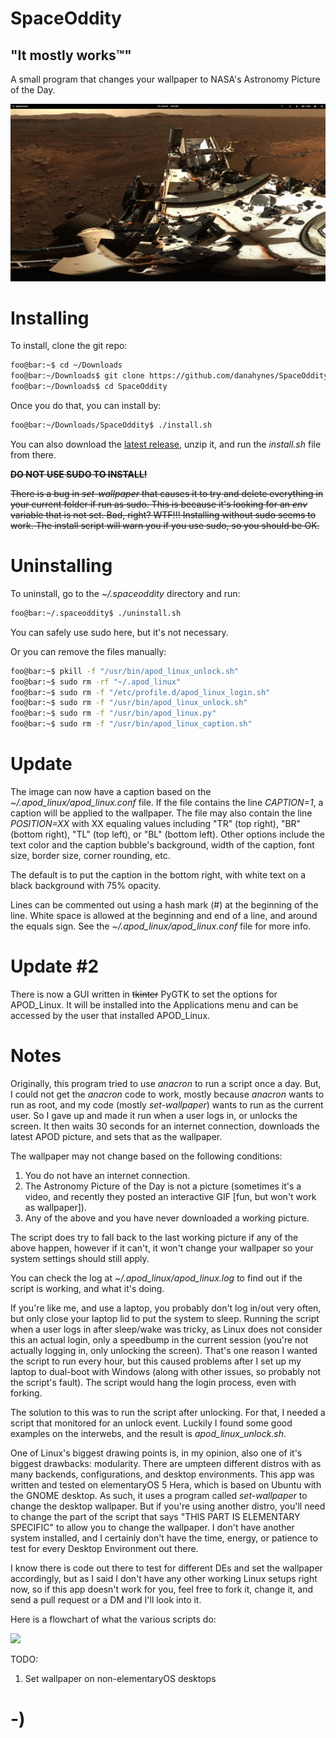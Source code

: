 <!----------------------------------------------------------------------------->
<!-- Filename: README.md                                       /          \  -->
<!-- Project : SpaceOddity                                    |     ()     | -->
<!-- Date    : 06/17/2022                                     |            | -->
<!-- Author  : Dana Hynes                                     |   \____/   | -->
<!-- License : WTFPLv2                                         \          /  -->
<!----------------------------------------------------------------------------->

# SpaceOddity
## "It mostly works™"

A small program that changes your wallpaper to NASA's Astronomy Picture of the 
Day.

![](screenshot.jpg)

# Installing

To install, clone the git repo:
```bash
foo@bar:~$ cd ~/Downloads
foo@bar:~/Downloads$ git clone https://github.com/danahynes/SpaceOddity
foo@bar:~/Downloads$ cd SpaceOddity
```

Once you do that, you can install by:
```bash
foo@bar:~/Downloads/SpaceOddity$ ./install.sh
```
You can also download the
[latest release](http://github.com/danahynes/SpaceOddity/releases/latest), 
unzip it, and run the *install.sh* file from there.

~~**DO NOT USE SUDO TO INSTALL!**~~

~~There is a bug in *set-wallpaper* that causes it to try and delete everything in
your current folder if run as sudo. This is because it's looking for an *env*
variable that is not set. Bad, right? WTF!!! Installing without sudo
seems to work. The install script will warn you if you use sudo, so you should
be OK.~~

# Uninstalling

To uninstall, go to the *~/.spaceoddity* directory and run:
```bash
foo@bar:~/.spaceoddity$ ./uninstall.sh
```
You can safely use sudo here, but it's not necessary.

Or you can remove the files manually:
```bash
foo@bar:~$ pkill -f "/usr/bin/apod_linux_unlock.sh"
foo@bar:~$ sudo rm -rf "~/.apod_linux"
foo@bar:~$ sudo rm -f "/etc/profile.d/apod_linux_login.sh"
foo@bar:~$ sudo rm -f "/usr/bin/apod_linux_unlock.sh"
foo@bar:~$ sudo rm -f "/usr/bin/apod_linux.py"
foo@bar:~$ sudo rm -f "/usr/bin/apod_linux_caption.sh"
```

# Update

The image can now have a caption based on the
*~/.apod_linux/apod_linux.conf* file.
If the file contains the line *CAPTION=1*, a caption will be applied to the
wallpaper. The file may also contain the line *POSITION=XX* with XX equaling
values including "TR" (top right), "BR" (bottom right), "TL" (top left), or "BL"
(bottom left). Other options include the text color and the caption bubble's
background, width of the caption, font size, border size, corner rounding, etc.

The default is to put the caption in the bottom right, with white text on a
black background with 75% opacity.

Lines can be commented out using a hash mark (#) at the beginning of the line.
White space is allowed at the beginning and end of a line, and around the equals
sign. See the *~/.apod_linux/apod_linux.conf* file for more info.

# Update #2
There is now a GUI written in ~~tkinter~~ PyGTK to set the options for APOD_Linux. It will be installed into the Applications menu and can be accessed
by the user that installed APOD_Linux.

# Notes

Originally, this program tried to use *anacron* to run a script once a day. But,
I could not get the *anacron* code to work, mostly because *anacron* wants to
run as root, and  my code (mostly *set-wallpaper*) wants to run as the current
user. So I gave up and made it run when a user logs in, or unlocks the screen.
It then waits 30 seconds for an internet connection, downloads the latest APOD
picture, and sets that as the wallpaper.

The wallpaper may not change based on the following conditions:
1. You do not have an internet connection.
2. The Astronomy Picture of the Day is not a picture (sometimes it's a video,
and recently they posted an interactive GIF [fun, but won't work as wallpaper]).
3. Any of the above and you have never downloaded a working picture.

The script does try to fall back to the last working picture if any of the above
happen, however if it can't, it won't change your wallpaper so your system
settings should still apply.

You can check the log at *~/.apod_linux/apod_linux.log* to find out if
the script is working, and what it's doing.

If you're like me, and use a laptop, you probably don't log in/out very often,
but only close your laptop lid to put the system to sleep. Running the script
when a user logs in after sleep/wake was tricky, as Linux does not consider this
an actual login, only a speedbump in the current session (you're not actually
logging in, only unlocking the screen). That's one reason I wanted the script to
run every hour, but this caused problems after I set up my laptop to dual-boot
with Windows (along with other issues, so probably not the script's fault). The
script would hang the login process, even with forking.

The solution to this was to run the script after unlocking. For that, I
needed a script that monitored for an unlock event. Luckily I found some good
examples on the interwebs, and the result is *apod_linux_unlock.sh*.

One of Linux's biggest drawing points is, in my opinion, also one of it's
biggest drawbacks: modularity. There are umpteen different distros with as many
backends, configurations, and desktop environments. This app was written and
tested on elementaryOS 5 Hera, which is based on Ubuntu with the GNOME desktop.
As such, it uses a program called *set-wallpaper* to change the desktop
wallpaper. But if you're using another distro, you'll need to change the part of
the script that says "THIS PART IS ELEMENTARY SPECIFIC" to allow you to change
the wallpaper. I don't have another system installed, and I certainly don't have
the time, energy, or patience to test for every Desktop Environment out there.

I know there is code out there to test for different DEs and set the wallpaper
accordingly, but as I said I don't have any other working Linux setups right
now, so if this app doesn't work for you, feel free to fork it, change it, and
send a pull request or a DM and I'll look into it.

Here is a flowchart of what the various scripts do:

![](apod_linux_flow.jpg)

TODO:

1. Set wallpaper on non-elementaryOS desktops

# -)
